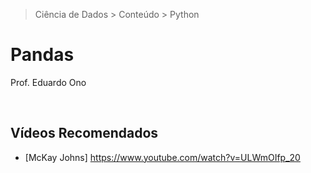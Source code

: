> Ciência de Dados > Conteúdo > Python

# Pandas

Prof. Eduardo Ono

<br>

## Vídeos Recomendados

* [McKay Johns] https://www.youtube.com/watch?v=ULWmOIfp_20

<br>
